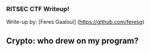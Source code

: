 ### RITSEC CTF Writeup!

Write-up by: [Feres Gaaloul] (https://github.com/feresg)

## Crypto: who drew on my program?
